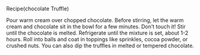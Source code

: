 Recipe(chocolate Truffle)

 Pour warm cream over chopped chocolate.
Before stirring, let the warm cream and chocolate sit in the bowl for a few minutes. Don’t touch it!
Stir until the chocolate is melted.
Refrigerate until the mixture is set, about 1-2 hours.
Roll into balls and coat in toppings like sprinkles, cocoa powder, or crushed nuts. You can also dip the truffles in melted or tempered chocolate.